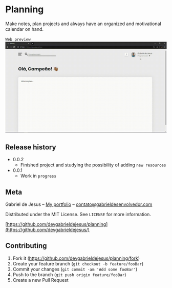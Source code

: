 # Planning
Make notes, plan projects and always have an organized and motivational calendar on hand.

`Web preview`
![](public/images/web-preview.gif)

## Release history

* 0.0.2
    * Finished project and studying the possibility of adding `new resources`
* 0.0.1
    * Work in `progress`

## Meta

Gabriel de Jesus – [My portfolio](https://www.gabrieldesenvolvedor.com) – contato@gabrieldesenvolvedor.com

Distributed under the MIT License. See `LICENSE` for more information.

[https://github.com/devgabrieldejesus/planning](https://github.com/devgabrieldejesus/)

## Contributing

1. Fork it (<https://github.com/devgabrieldejesus/planning/fork>)
2. Create your feature branch (`git checkout -b feature/fooBar`)
3. Commit your changes (`git commit -am 'Add some fooBar'`)
4. Push to the branch (`git push origin feature/fooBar`)
5. Create a new Pull Request
